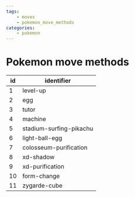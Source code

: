 ```yaml
---
tags:
    - moves
    - pokemon_move_methods
categories:
    - pokemon
---
```


# Pokemon move methods

| id |       identifier        |
|----|-------------------------|
| 1  | level-up                |
| 2  | egg                     |
| 3  | tutor                   |
| 4  | machine                 |
| 5  | stadium-surfing-pikachu |
| 6  | light-ball-egg          |
| 7  | colosseum-purification  |
| 8  | xd-shadow               |
| 9  | xd-purification         |
| 10 | form-change             |
| 11 | zygarde-cube            |
